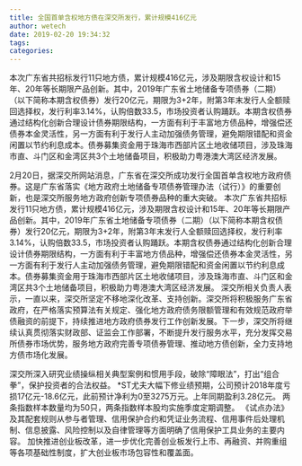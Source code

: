 ```yaml
---
title: 全国首单含权地方债在深交所发行，累计规模416亿元
author: wetech
date: 2019-02-20 19:34:32
tags: 
categories: 
---
```

本次广东省共招标发行11只地方债，累计规模416亿元，涉及期限含权设计和15年、20年等长期限产品创新。其中，2019年广东省土地储备专项债券（二期）（以下简称本期含权债券）发行20亿元，期限为3+2年，附第3年末发行人全额赎回选择权，发行利率3.14%，认购倍数33.5，市场投资者认购踊跃。本期含权债券通过结构化创新合理设计债券期限结构，一方面有利于丰富地方债品种，增强偿还债券本金灵活性，另一方面有利于发行人主动加强债务管理，避免期限错配和资金闲置以节约利息成本。债券募集资金用于珠海市西部片区土地收储项目，涉及珠海市直、斗门区和金湾区共3个土地储备项目，积极助力粤港澳大湾区经济发展。
<!-- more -->
2月20日，据深交所网站消息，广东省在深交所成功发行全国首单含权地方政府债券。这是广东省落实《地方政府土地储备专项债券管理办法（试行）》的重要创新，也是深交所服务地方政府创新专项债券品种的重大突破。
本次广东省共招标发行11只地方债，累计规模416亿元，涉及期限含权设计和15年、20年等长期限产品创新。其中，2019年广东省土地储备专项债券（二期）（以下简称本期含权债券）发行20亿元，期限为3+2年，附第3年末发行人全额赎回选择权，发行利率3.14%，认购倍数33.5，市场投资者认购踊跃。本期含权债券通过结构化创新合理设计债券期限结构，一方面有利于丰富地方债品种，增强偿还债券本金灵活性，另一方面有利于发行人主动加强债务管理，避免期限错配和资金闲置以节约利息成本。债券募集资金用于珠海市西部片区土地收储项目，涉及珠海市直、斗门区和金湾区共3个土地储备项目，积极助力粤港澳大湾区经济发展。
深交所相关负责人表示，一直以来，深交所坚定不移地深化改革、支持创新。深交所将积极服务广东省政府，在严格落实预算法有关规定、强化地方政府债务限额管理和有效规范政府举债融资的前提下，持续推进地方政府债券发行工作创新发展。下一步，深交所将继续认真贯彻落实财政部、证监会工作部署，不断提升发行服务水平，充分发挥交易所债券市场优势，服务地方政府完善专项债券管理、推动地方债创新，全力支持地方债市场化发展。
 
 
深交所深入研究业绩操纵相关典型案例和惯用手段，破除“障眼法”，打出“组合拳”，保护投资者的合法权益。
*ST尤夫大幅下修业绩预期，公司预计2018年度亏损17亿元-18.6亿元，此前预计净利为0至3275万元。上年同期盈利3.28亿元。
两条指数样本数量均为50只，两条指数样本股均实施季度定期调整。
《试点办法》及其配套规则从参与者管理、信用保护合约和凭证业务流程、信用事件后处理机制、信息披露、风险控制以及自律管理等方面明确了信用保护工具业务的主要内容。
加快推进创业板改革，进一步优化完善创业板发行上市、再融资、并购重组等各项基础性制度，扩大创业板市场包容性和覆盖面。

